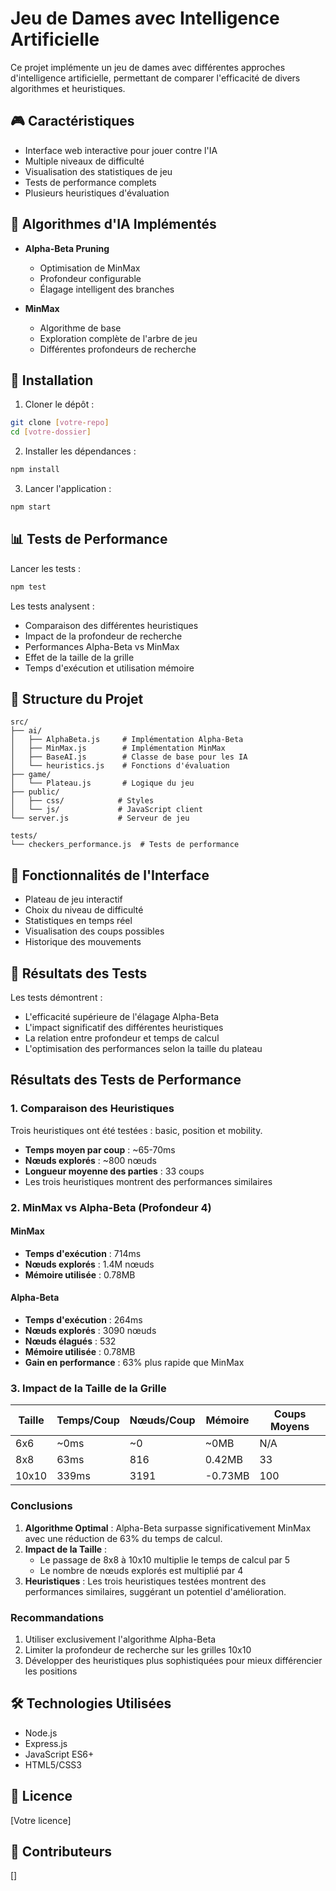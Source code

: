 # Jeu de Dames avec Intelligence Artificielle

Ce projet implémente un jeu de dames avec différentes approches d'intelligence artificielle, permettant de comparer l'efficacité de divers algorithmes et heuristiques.

## 🎮 Caractéristiques

- Interface web interactive pour jouer contre l'IA
- Multiple niveaux de difficulté
- Visualisation des statistiques de jeu
- Tests de performance complets
- Plusieurs heuristiques d'évaluation

## 🤖 Algorithmes d'IA Implémentés

- **Alpha-Beta Pruning**
  - Optimisation de MinMax
  - Profondeur configurable
  - Élagage intelligent des branches

- **MinMax**
  - Algorithme de base
  - Exploration complète de l'arbre de jeu
  - Différentes profondeurs de recherche

## 🔧 Installation

1. Cloner le dépôt :
```bash
git clone [votre-repo]
cd [votre-dossier]
```

2. Installer les dépendances :
```bash
npm install
```

3. Lancer l'application :
```bash
npm start
```

## 📊 Tests de Performance

Lancer les tests :
```bash
npm test
```

Les tests analysent :
- Comparaison des différentes heuristiques
- Impact de la profondeur de recherche
- Performances Alpha-Beta vs MinMax
- Effet de la taille de la grille
- Temps d'exécution et utilisation mémoire

## 📁 Structure du Projet

```
src/
├── ai/
│   ├── AlphaBeta.js     # Implémentation Alpha-Beta
│   ├── MinMax.js        # Implémentation MinMax
│   ├── BaseAI.js        # Classe de base pour les IA
│   └── heuristics.js    # Fonctions d'évaluation
├── game/
│   └── Plateau.js       # Logique du jeu
├── public/
│   ├── css/            # Styles
│   └── js/             # JavaScript client
└── server.js           # Serveur de jeu

tests/
└── checkers_performance.js  # Tests de performance
```

## 🎯 Fonctionnalités de l'Interface

- Plateau de jeu interactif
- Choix du niveau de difficulté
- Statistiques en temps réel
- Visualisation des coups possibles
- Historique des mouvements

## 🔬 Résultats des Tests

Les tests démontrent :
- L'efficacité supérieure de l'élagage Alpha-Beta
- L'impact significatif des différentes heuristiques
- La relation entre profondeur et temps de calcul
- L'optimisation des performances selon la taille du plateau

## Résultats des Tests de Performance

### 1. Comparaison des Heuristiques
Trois heuristiques ont été testées : basic, position et mobility.
- **Temps moyen par coup** : ~65-70ms
- **Nœuds explorés** : ~800 nœuds
- **Longueur moyenne des parties** : 33 coups
- Les trois heuristiques montrent des performances similaires

### 2. MinMax vs Alpha-Beta (Profondeur 4)
#### MinMax
- **Temps d'exécution** : 714ms
- **Nœuds explorés** : 1.4M nœuds
- **Mémoire utilisée** : 0.78MB

#### Alpha-Beta
- **Temps d'exécution** : 264ms
- **Nœuds explorés** : 3090 nœuds
- **Nœuds élagués** : 532
- **Mémoire utilisée** : 0.78MB
- **Gain en performance** : 63% plus rapide que MinMax

### 3. Impact de la Taille de la Grille
| Taille | Temps/Coup | Nœuds/Coup | Mémoire | Coups Moyens |
|--------|------------|------------|---------|--------------|
| 6x6    | ~0ms      | ~0         | ~0MB    | N/A          |
| 8x8    | 63ms      | 816        | 0.42MB  | 33           |
| 10x10  | 339ms     | 3191       | -0.73MB | 100          |

### Conclusions
1. **Algorithme Optimal** : Alpha-Beta surpasse significativement MinMax avec une réduction de 63% du temps de calcul.
2. **Impact de la Taille** :
   - Le passage de 8x8 à 10x10 multiplie le temps de calcul par 5
   - Le nombre de nœuds explorés est multiplié par 4
3. **Heuristiques** : Les trois heuristiques testées montrent des performances similaires, suggérant un potentiel d'amélioration.

### Recommandations
1. Utiliser exclusivement l'algorithme Alpha-Beta
2. Limiter la profondeur de recherche sur les grilles 10x10
3. Développer des heuristiques plus sophistiquées pour mieux différencier les positions

## 🛠️ Technologies Utilisées

- Node.js
- Express.js
- JavaScript ES6+
- HTML5/CSS3

## 📝 Licence

[Votre licence]

## 👥 Contributeurs

[]
